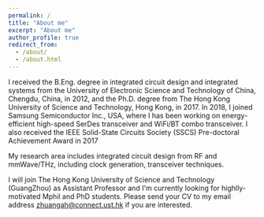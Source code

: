 ```yaml
---
permalink: /
title: "About me"
excerpt: "About me"
author_profile: true
redirect_from: 
  - /about/
  - /about.html
---
```


I received the B.Eng. degree in integrated circuit design and integrated systems from the University of Electronic Science and Technology of China, Chengdu, China, in 2012, and the Ph.D. degree from The Hong Kong University of Science and Technology, Hong Kong, in 2017. 
In 2018, I joined Samsung Semiconductor Inc., USA, where I has been working on energy-efficient high-speed SerDes transceiver and WiFi/BT combo transceiver. I also received the IEEE Solid-State Circuits Society (SSCS) Pre-doctoral Achievement Award in 2017

My research area includes integrated circuit design from RF and mmWave/THz, including clock generation, transceiver techniques. 

I will join The Hong Kong University of Science and Technology (GuangZhou) as Assistant Professor and I'm currently looking for highlly-motivated Mphil and PhD students.
Please send your CV to my email address zhuangah@connect.ust.hk if you are interested.
